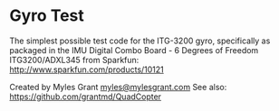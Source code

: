 # Gyro Test 

The simplest possible test code for the ITG-3200 gyro, specifically as packaged in the IMU Digital Combo Board - 6 Degrees of Freedom ITG3200/ADXL345 from Sparkfun: http://www.sparkfun.com/products/10121
  
Created by Myles Grant <myles@mylesgrant.com>
See also: https://github.com/grantmd/QuadCopter
